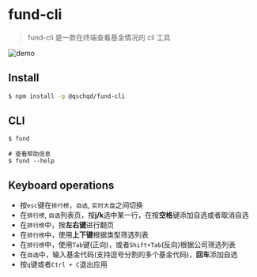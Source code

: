 # fund-cli

> fund-cli 是一款在终端查看基金情况的 cli 工具

![demo]('/demo.gif')

## Install

```bash
$ npm install -g @qschqd/fund-cli
```

## CLI

```
$ fund

# 查看帮助信息
$ fund --help

```

## Keyboard operations

- 按`esc`键在`排行榜`，`自选`, `实时大盘`之间切换
- 在`排行榜`, `自选`列表页，按**j/k**选中某一行，在按**空格**键添加自选或者取消自选
- 在`排行榜`中，按**左右键**进行翻页
- 在`排行榜`中，使用**上下键**根据类型筛选列表
- 在`排行榜`中，使用`Tab`键(正向)，或者`Shift+Tab`(反向)根据公司筛选列表
- 在`自选`中，输入基金代码(支持逗号分割的多个基金代码)，**回车**添加自选
- 按`q`键或者`Ctrl + C`退出应用
